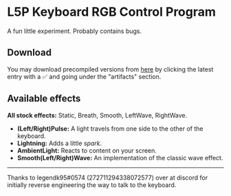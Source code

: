 # L5P Keyboard RGB Control Program

A fun little experiment. Probably contains bugs.

## Download

You may download precompiled versions from [here](https://github.com/4JX/L5P-Keyboard-RGB/actions/workflows/release-rust.yml) by clicking the latest entry with a ✅ and going under the "artifacts" section.

## Available effects

**All stock effects:** Static, Breath, Smooth, LeftWave, RightWave.

- **(Left/Right)Pulse:** A light travels from one side to the other of the keyboard.
- **Lightning:** Adds a little _spark_.
- **AmbientLight:** Reacts to content on your screen.
- **Smooth(Left/Right)Wave:** An implementation of the classic wave effect.

---

Thanks to legendk95#0574 (272711294338072577) over at discord for initially reverse engineering the way to talk to the keyboard.
